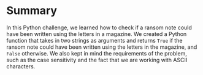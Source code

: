 # Summary

In this Python challenge, we learned how to check if a ransom note could have been written using the letters in a magazine. We created a Python function that takes in two strings as arguments and returns `True` if the ransom note could have been written using the letters in the magazine, and `False` otherwise. We also kept in mind the requirements of the problem, such as the case sensitivity and the fact that we are working with ASCII characters.
